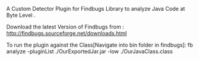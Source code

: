A Custom Detector Plugin for Findbugs Library to analyze Java Code at Byte Level .

Download the latest Version of Findbugs from : http://findbugs.sourceforge.net/downloads.html

To run the plugin against the Class[Navigate into bin folder in findbugs]: fb analyze -pluginList ./OurExportedJar.jar -low ./OurJavaClass.class 
 
